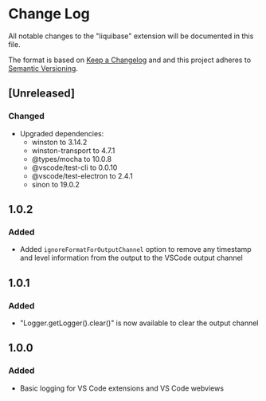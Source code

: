 # Change Log

All notable changes to the "liquibase" extension will be documented in this file.

The format is based on [Keep a Changelog](http://keepachangelog.com/) and and this project adheres to [Semantic Versioning](https://semver.org/spec/v2.0.0.html).

## [Unreleased]

### Changed

- Upgraded dependencies:
  - winston to 3.14.2
  - winston-transport to 4.7.1
  - @types/mocha to 10.0.8
  - @vscode/test-cli to 0.0.10
  - @vscode/test-electron to 2.4.1
  - sinon to 19.0.2

## 1.0.2

### Added

- Added `ignoreFormatForOutputChannel` option to remove any timestamp and level information from the output to the VSCode output channel

## 1.0.1

### Added

- "Logger.getLogger().clear()" is now available to clear the output channel

## 1.0.0

### Added

- Basic logging for VS Code extensions and VS Code webviews
